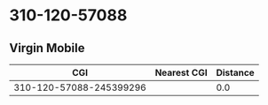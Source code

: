 # 310-120-57088
## Virgin Mobile


| CGI | Nearest CGI | Distance |
|-----|-------------|----------|
| 310-120-57088-245399296 |  | 0.0 |
